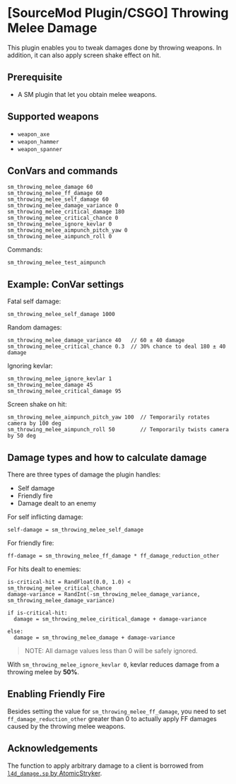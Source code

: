 
# [SourceMod Plugin/CSGO] Throwing Melee Damage

This plugin enables you to tweak damages done by throwing weapons. In addition, it can also apply screen shake effect on hit.


## Prerequisite

- A SM plugin that let you obtain melee weapons.


## Supported weapons

- `weapon_axe`
- `weapon_hammer`
- `weapon_spanner`


## ConVars and commands

```
sm_throwing_melee_damage 60
sm_throwing_melee_ff_damage 60
sm_throwing_melee_self_damage 60
sm_throwing_melee_damage_variance 0
sm_throwing_melee_critical_damage 180
sm_throwing_melee_critical_chance 0
sm_throwing_melee_ignore_kevlar 0
sm_throwing_melee_aimpunch_pitch_yaw 0
sm_throwing_melee_aimpunch_roll 0
```

Commands:

```
sm_throwing_melee_test_aimpunch
```


## Example: ConVar settings

Fatal self damage:

```
sm_throwing_melee_self_damage 1000
```

Random damages:

```
sm_throwing_melee_damage_variance 40   // 60 ± 40 damage
sm_throwing_melee_critical_chance 0.3  // 30% chance to deal 180 ± 40 damage
```

Ignoring kevlar:

```
sm_throwing_melee_ignore_kevlar 1
sm_throwing_melee_damage 45
sm_throwing_melee_critical_damage 95
```

Screen shake on hit:

```
sm_throwing_melee_aimpunch_pitch_yaw 100  // Temporarily rotates camera by 100 deg
sm_throwing_melee_aimpunch_roll 50        // Temporarily twists camera by 50 deg
```


## Damage types and how to calculate damage

There are three types of damage the plugin handles:

- Self damage
- Friendly fire
- Damage dealt to an enemy

For self inflicting damage:

```
self-damage = sm_throwing_melee_self_damage
```

For friendly fire:

```
ff-damage = sm_throwing_melee_ff_damage * ff_damage_reduction_other
```

For hits dealt to enemies:

```
is-critical-hit = RandFloat(0.0, 1.0) < sm_throwing_melee_critical_chance
damage-variance = RandInt(-sm_throwing_melee_damage_variance, sm_throwing_melee_damage_variance)

if is-critical-hit:
  damage = sm_throwing_melee_ciritical_damage + damage-variance

else:
  damage = sm_throwing_melee_damage + damage-variance
```

> NOTE: All damage values less than 0 will be safely ignored.

With `sm_throwing_melee_ignore_kevlar 0`, kevlar reduces damage from a throwing melee by **50%**.


## Enabling Friendly Fire

Besides setting the value for `sm_throwing_melee_ff_damage`, you need to set `ff_damage_reduction_other` greater than 0 to actually apply FF damages caused by the throwing melee weapons.


## Acknowledgements

The function to apply arbitrary damage to a client is borrowed from [`l4d_damage.sp` by AtomicStryker](https://forums.alliedmods.net/showthread.php?t=116668).
